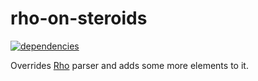 rho-on-steroids
===============================
[![dependencies](https://david-dm.org/ubenzer/rho-on-steroids.png)](https://david-dm.org/ubenzer/rho-on-steroids)

Overrides [Rho](https://inca.github.io/rho/) parser and adds some more elements to it.
